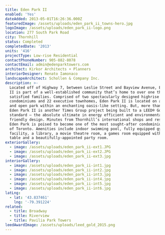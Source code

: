 ```yaml
---
title: Eden Park II
enabled: 'Yes'
dateAdded: 2013-05-01T16:26:36.000Z
featuredImage: /assets/uploads/eden_park_ii_towns-hero.jpg
logoImage: /assets/uploads/eden_park_ii-logo.png
location: 277 South Park Road
city: Thornhill
status: Completed
completedDate: '2013'
units: '416'
projectType: Low-rise Residential
contactPhoneNumber: 905-882-8078
contactEmail: admin@edenparktowers.com
architect: Kirkor Architects + Planners
interiorDesigner: Renato Iamonaco
landscapeArchitect: Schollen & Company Inc.
description: >-
  Located off of Highway 7, between Leslie Street and Bayview Avenue, Eden Park
  II is part of a well-established community that’s home to over one thousand
  satisfied families. Comprised of two spectacularly designed highrise
  condominiums and 22 executive townhomes, Eden Park II is located on a green
  and open park within an enchanting oasis-like setting. But, more than that,
  Eden Park II is another Times Group project being built to a LEED® Gold
  standard – the absolute ultimate in energy efficient and environmentally
  friendly design. Minutes from Thornhill’s international shops and restaurants,
  Eden Park is poised to become one of the most sought-after condominiums north
  of Toronto. Amenities include indoor swimming pool, fully equipped gym
  facility, a library, a movie theatre room, a games room equipped with pool
  table and a beautifully-appointed party room.
exteriorGallery:
  - image: /assets/uploads/eden_park_ii-ext1.JPG
  - image: /assets/uploads/eden_park_ii-ext2.JPG
  - image: /assets/uploads/eden_park_ii-ext3.jpg
interiorGallery:
  - image: /assets/uploads/eden_park_ii-int1.jpg
  - image: /assets/uploads/eden_park_ii-int2.jpg
  - image: /assets/uploads/eden_park_ii-int3.jpg
  - image: /assets/uploads/eden_park_ii-int4.jpg
  - image: /assets/uploads/eden_park_ii-int5.jpg
  - image: /assets/uploads/eden_park_ii-int6.jpg
latLng:
  - lat: '43.837461'
    lng: '-79.391224'
related:
  - title: Broadway
  - title: Riverview
  - title: Pavilia Park Towers
leedAwardImage: /assets/uploads/leed_gold_2015.png
---
```


